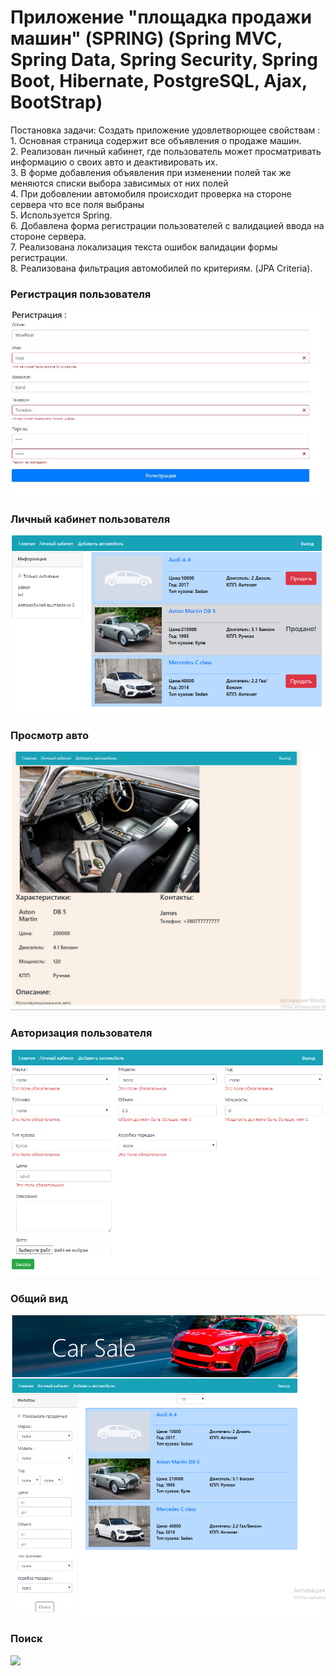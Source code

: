 # Приложение "площадка продажи машин" (SPRING) (Spring MVC, Spring Data, Spring Security, Spring Boot, Hibernate, PostgreSQL, Ajax, BootStrap)</h2>
Постановка задачи:
Cоздать приложение удовлетворющее свойствам :
<br>1. Основная страница содержит все объявления о продаже машин. 
<br>2. Реализован личный кабинет, где пользователь может просматривать информацию о своих авто
и деактивировать их.
<br>3. В форме добавления объявления при изменении полей так же меняются списки выбора зависимых от них полей
<br>4. При добовлении автомобиля происходит проверка на стороне сервера что все поля выбраны
<br>5. Используется Spring.
<br>6. Добавлена форма регистрации пользователей с валидацией ввода на стороне сервера.
<br>7. Реализована локализация текста ошибок валидации формы регистрации.
<br>8. Реализована фильтрация автомобилей по критериям. (JPA Criteria).
<h3>Регистрация пользователя</h3>
<img src="screenshot1.jpg">
<h3>Личный кабинет пользователя</h3>
<img src="screenshot2.png">
<h3>Просмотр авто</h3>
<img src="screenshot3.png">
<h3>Авторизация пользователя</h3>
<img src="screenshot4.png">
<h3>Общий вид</h3>
<img src="screenshot5.png">
<h3>Поиск</h3>
<img src="screenshot6.jpg">